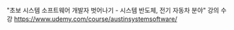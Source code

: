 "초보 시스템 소프트웨어 개발자 벗어나기 - 시스템 반도체, 전기 자동차 분야" 강의 수강
https://www.udemy.com/course/austinsystemsoftware/
